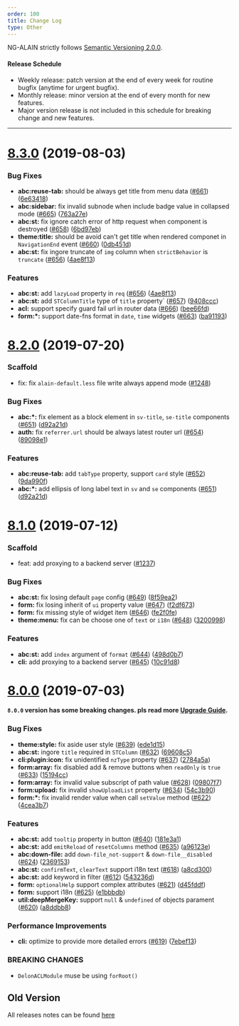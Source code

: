 ```yaml
---
order: 100
title: Change Log
type: Other
---
```


NG-ALAIN strictly follows [Semantic Versioning 2.0.0](http://semver.org/lang/zh-CN/).

#### Release Schedule

* Weekly release: patch version at the end of every week for routine bugfix (anytime for urgent bugfix).
* Monthly release: minor version at the end of every month for new features.
* Major version release is not included in this schedule for breaking change and new features.

---

# [8.3.0](https://github.com/ng-alain/delon/compare/8.2.0...8.3.0) (2019-08-03)

### Bug Fixes

* **abc:reuse-tab:** should be always get title from menu data ([#661](https://github.com/ng-alain/delon/issues/661)) ([6e63418](https://github.com/ng-alain/delon/commit/6e63418))
* **abc:sidebar:** fix invalid subnode when include badge value in collapsed mode ([#665](https://github.com/ng-alain/delon/issues/665)) ([763a27e](https://github.com/ng-alain/delon/commit/763a27e))
* **abc:st:** fix ignore catch error of http request when component is destroyed ([#658](https://github.com/ng-alain/delon/issues/658)) ([6bd97eb](https://github.com/ng-alain/delon/commit/6bd97eb))
* **theme:title:** should be avoid can't get title when rendered componet in `NavigationEnd` event ([#660](https://github.com/ng-alain/delon/issues/660)) ([0db451d](https://github.com/ng-alain/delon/commit/0db451d))
* **abc:st:** fix ingore truncate of `img` column when `strictBehavior` is `truncate` ([#656](https://github.com/ng-alain/delon/issues/656)) ([4ae8f13](https://github.com/ng-alain/delon/commit/4ae8f13))

### Features

* **abc:st:** add `lazyLoad` property in `req` ([#656](https://github.com/ng-alain/delon/issues/656)) ([4ae8f13](https://github.com/ng-alain/delon/commit/4ae8f13))
* **abc:st:** add `STColumnTitle` type of `title` property` ([#657](https://github.com/ng-alain/delon/issues/657)) ([9408ccc](https://github.com/ng-alain/delon/commit/9408ccc))
* **acl:** support specify guard fail url in router data ([#666](https://github.com/ng-alain/delon/issues/666)) ([bee66fd](https://github.com/ng-alain/delon/commit/bee66fd))
* **form:*:** support date-fns format in `date`, `time` widgets ([#663](https://github.com/ng-alain/delon/issues/663)) ([ba91193](https://github.com/ng-alain/delon/commit/ba91193))


# [8.2.0](https://github.com/ng-alain/delon/compare/8.1.0...8.2.0) (2019-07-20)

### Scaffold

* fix: fix `alain-default.less` file write always append mode ([#1248](https://github.com/ng-alain/ng-alain/pull/1248))

### Bug Fixes

* **abc:*:** fix element as a block element in `sv-title`, `se-title` components ([#651](https://github.com/ng-alain/delon/issues/651)) ([d92a21d](https://github.com/ng-alain/delon/commit/d92a21d))
* **auth:** fix `referrer.url` should be always latest router url ([#654](https://github.com/ng-alain/delon/issues/654)) ([89098e1](https://github.com/ng-alain/delon/commit/89098e1))

### Features

* **abc:reuse-tab:** add `tabType` property, support `card` style ([#652](https://github.com/ng-alain/delon/issues/652)) ([9da990f](https://github.com/ng-alain/delon/commit/9da990f))
* **abc:*:** add ellipsis of long label text in `sv` and `se` components ([#651](https://github.com/ng-alain/delon/issues/651)) ([d92a21d](https://github.com/ng-alain/delon/commit/d92a21d))


# [8.1.0](https://github.com/ng-alain/delon/compare/8.0.0...8.1.0) (2019-07-12)

### Scaffold

* feat: add proxying to a backend server ([#1237](https://github.com/ng-alain/ng-alain/pull/1237))

### Bug Fixes

* **abc:st:** fix losing default `page` config ([#649](https://github.com/ng-alain/delon/issues/649)) ([8f59ea2](https://github.com/ng-alain/delon/commit/8f59ea2))
* **form:** fix losing inherit of `ui` property value ([#647](https://github.com/ng-alain/delon/issues/647)) ([f2df673](https://github.com/ng-alain/delon/commit/f2df673))
* **form:** fix missing style of widget item ([#646](https://github.com/ng-alain/delon/issues/646)) ([fe2f0fe](https://github.com/ng-alain/delon/commit/fe2f0fe))
* **theme:menu:** fix can be choose one of `text` or `i18n` ([#648](https://github.com/ng-alain/delon/issues/648)) ([3200998](https://github.com/ng-alain/delon/commit/3200998))

### Features

* **abc:st:** add `index` argument of `format` ([#644](https://github.com/ng-alain/delon/issues/644)) ([498d0b7](https://github.com/ng-alain/delon/commit/498d0b7))
* **cli:** add proxying to a backend server ([#645](https://github.com/ng-alain/delon/issues/645)) ([10c91d8](https://github.com/ng-alain/delon/commit/10c91d8))


# [8.0.0](https://github.com/ng-alain/delon/compare/8.0.0-rc.1...8.0.0) (2019-07-03)

**`8.0.0` version has some breaking changes. pls read more [Upgrade Guide](https://ng-alain.com/docs/upgrade-v8/en).**

### Bug Fixes

* **theme:style:** fix aside user style ([#639](https://github.com/ng-alain/delon/issues/639)) ([ede1d15](https://github.com/ng-alain/delon/commit/ede1d15))
* **abc:st:** ingore `title` required in `STColumn` ([#632](https://github.com/ng-alain/delon/issues/632)) ([69608c5](https://github.com/ng-alain/delon/commit/69608c5))
* **cli:plugin:icon:** fix unidentified `nzType` property ([#637](https://github.com/ng-alain/delon/issues/637)) ([2784a5a](https://github.com/ng-alain/delon/commit/2784a5a))
* **form:array:** fix disabled add & remove buttons when `readOnly` is `true` ([#633](https://github.com/ng-alain/delon/issues/633)) ([15194cc](https://github.com/ng-alain/delon/commit/15194cc))
* **form:array:** fix invalid value subscript of path value ([#628](https://github.com/ng-alain/delon/issues/628)) ([09807f7](https://github.com/ng-alain/delon/commit/09807f7))
* **form:upload:** fix invalid `showUploadList` property ([#634](https://github.com/ng-alain/delon/issues/634)) ([54c3b90](https://github.com/ng-alain/delon/commit/54c3b90))
* **form:*:** fix invalid render value when call `setValue` method ([#622](https://github.com/ng-alain/delon/issues/622)) ([4cea3b7](https://github.com/ng-alain/delon/commit/4cea3b7))

### Features

* **abc:st:** add `tooltip` property in button ([#640](https://github.com/ng-alain/delon/issues/640)) ([181e3a1](https://github.com/ng-alain/delon/commit/181e3a1))
* **abc:st:** add `emitReload` of `resetColumns` method ([#635](https://github.com/ng-alain/delon/issues/635)) ([a96123e](https://github.com/ng-alain/delon/commit/a96123e))
* **abc:down-file:** add `down-file_not-support` & `down-file__disabled` ([#624](https://github.com/ng-alain/delon/issues/624)) ([2369153](https://github.com/ng-alain/delon/commit/2369153))
* **abc:st:** `confirmText`, `clearText` support i18n text ([#618](https://github.com/ng-alain/delon/issues/618)) ([a8cd300](https://github.com/ng-alain/delon/commit/a8cd300))
* **abc:st:** add keyword in filter ([#612](https://github.com/ng-alain/delon/issues/612)) ([543236d](https://github.com/ng-alain/delon/commit/543236d))
* **form:** `optionalHelp` support complex attributes ([#621](https://github.com/ng-alain/delon/issues/621)) ([d45fddf](https://github.com/ng-alain/delon/commit/d45fddf))
* **form:** support i18n ([#625](https://github.com/ng-alain/delon/issues/625)) ([e1bbbdb](https://github.com/ng-alain/delon/commit/e1bbbdb))
* **util:deepMergeKey:** support `null` & `undefined` of objects parament ([#620](https://github.com/ng-alain/delon/issues/620)) ([a8ddbb8](https://github.com/ng-alain/delon/commit/a8ddbb8))

### Performance Improvements

* **cli:** optimize to provide more detailed errors ([#619](https://github.com/ng-alain/delon/issues/619)) ([7ebef13](https://github.com/ng-alain/delon/commit/7ebef13))

### BREAKING CHANGES

* `DelonACLModule` muse be using `forRoot()`


## Old Version

All releases notes can be found [here](https://github.com/ng-alain/ng-alain/releases)
